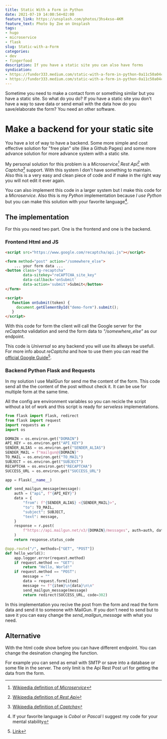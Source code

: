 ```yaml
---
title: Static With a Form in Python
date: 2021-07-19 14:00:54+02:00
feature_link: https://unsplash.com/photos/3hs4xso-4KM
feature_text: Photo by Zoe on Unsplash
tags:
- hugo
- microservice
- flask
slug: Static-with-a-Form
categories:
- dev
- fingerfood
description: If you have a static site you can also have forms
syndication:
- https://fundor333.medium.com/static-with-a-form-in-python-0a11c50a04cd?source=rss-48447ba4c2e
- https://fundor333.medium.com/static-with-a-form-in-python-0a11c50a04cd?source=rss-48447ba4c2e------2
---
```


Sometime you need to make a contact form or something similar but you have a static site. So what do you do?
If you have a static site you don't have a way to save data or send email with the data how do you save/elaborate the form? You need an other software.

# Make a backend for your static site

You have a lot of way to have a backend. Some more simple and cost effective solution for "free plan" site (like a Github Pages) and some more advance solution for more advance system with a static site.

My personal solution for this problem is a *Microservice[^1]* *Rest Api[^2]* with *Captcha[^3]* support. With this system I don't have something to maintain. Also this is a very easy and clean piece of code and if make in the right way you will not edit it ever again.

[^1]: [Wikipedia definition of *Microservice*](https://en.wikipedia.org/wiki/Microservices)
[^2]: [Wikipedia definition of *Rest Api*](https://en.wikipedia.org/wiki/Representational_state_transfer)
[^3]: [Wikipedia definition of *Captcha*](https://en.wikipedia.org/wiki/CAPTCHA)

You can also implement this code in a larger system but I make this code for a *Microservice*.
Also this is my *Python* implementation because *I use Python* but you can make this solution with your favorite language[^4].

[^4]: If your favorite language is *Cobol* or *Pascal* I suggest my code for your mental stability

## The implementation

For this you need two part. One is the frontend and one is the backend.

### Frontend Html and JS

``` html
<script src="https://www.google.com/recaptcha/api.js"></script>

<form method="post" action="/somewhere_else">
	... your form data ...
<button class="g-recaptcha"
        data-sitekey="reCAPTCHA_site_key"
        data-callback='onSubmit'
        data-action='submit'>Submit</button>
</form>

<script>
   function onSubmit(token) {
     document.getElementById("demo-form").submit();
   }
</script>
```

With this code for form the client will call the Google server for the *reCaptcha* validation and send the form data to *"/somewhere_else"* as our endpoint.

This code is *Universal* so any backend you will use its allways be usefull. For more info about *reCaptcha* and how to use them you can read the [official Google Guide](https://developers.google.com/recaptcha/docs/v3)[^5].

[^5]: [Link](https://developers.google.com/recaptcha/docs/v3)

### Backend Python Flask and Requests

In my solution I use MailGun for send me the content of the form. This code send all the the content of the post without check it. It can be use for multiple form at the same time.

All the config are environment variables so you can recicle the script without a lot of work and this script is ready for *serveless* implementations.

``` python
from flask import Flask, redirect
from flask import request
import requests as r
import os

DOMAIN = os.environ.get("DOMAIN")
API_KEY = os.environ.get("API_KEY")
SENDER_ALIAS = os.environ.get("SENDER_ALIAS")
SENDER_MAIL = f"mailgun@{DOMAIN}"
TO_MAIL = os.environ.get("TO_MAIL")
SUBJECT = os.environ.get("SUBJECT")
RECAPTCHA = os.environ.get("RECAPTCHA")
SUCCESS_URL = os.environ.get("SUCCESS_URL")

app = Flask(__name__)

def send_mailgun_message(message):
    auth = ("api", f"{API_KEY}")
    data = {
        "from": f"{SENDER_ALIAS} <{SENDER_MAIL}>",
        "to": TO_MAIL,
        "subject": SUBJECT,
        "text": message,
    }
    response = r.post(
        f"https://api.mailgun.net/v3/{DOMAIN}/messages", auth=auth, data=data
    )
    return response.status_code

@app.route("/", methods=["GET", "POST"])
def hello_world():
    app.logger.error(request.method)
    if request.method == "GET":
        return "Hello, World!"
    if request.method == "POST":
        message = ""
        data = request.form[item]
        message += f"{item}\n{data}\n\n"
        send_mailgun_message(message)
        return redirect(SUCCESS_URL, code=302)
```

In this implementation you recive the post from the form and read the form data and send it to someone with MailGun.
If you don't need to send but to save it you can easy change the *send_mailgun_message* with what you need.

## Alternative

With the html code show before you can have different endpoint.
You can change the desination changing the function.

For example you can send as email with SMTP or save into a database or some file in the server. The only limit is the Api Rest Post url for getting the data from the form.
